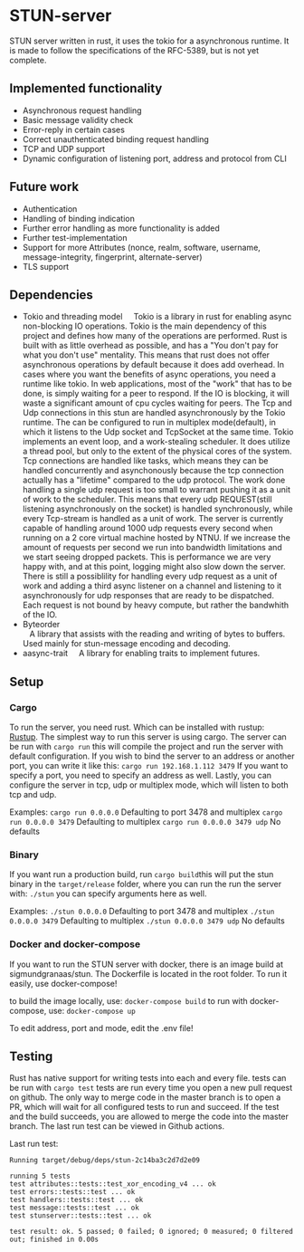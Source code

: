 # STUN-server

STUN server written in rust, it uses the tokio for a asynchronous runtime. It is made to follow the specifications of the RFC-5389, but is not yet complete.

## Implemented functionality

- Asynchronous request handling
- Basic message validity check
- Error-reply in certain cases
- Correct unauthenticated binding request handling
- TCP and UDP support
- Dynamic configuration of listening port, address and protocol from CLI

## Future work

- Authentication
- Handling of binding indication
- Further error handling as more functionality is added
- Further test-implementation
- Support for more Attributes (nonce, realm, software, username, message-integrity, fingerprint, alternate-server)
- TLS support

## Dependencies

- Tokio and threading model
  &nbsp;&nbsp;&nbsp; Tokio is a library in rust for enabling async non-blocking IO operations. Tokio is the main dependency of this project and defines how many of the operations are performed. Rust is built with as little overhead as possible, and has a "You don't pay for what you don't use" mentality. This means that rust does not offer asynchronous operations by default because it does add overhead. In cases where you want the benefits of async operations, you need a runtime like tokio. In web applications, most of the "work" that has to be done, is simply waiting for a peer to respond. If the IO is blocking, it will waste a significant amount of cpu cycles waiting for peers. The Tcp and Udp connections in this stun are handled asynchronously by the Tokio runtime. The can be configured to run in multiplex mode(default), in which it listens to the Udp socket and TcpSocket at the same time. Tokio implements an event loop, and a work-stealing scheduler. It does utilize a thread pool, but only to the extent of the physical cores of the system. Tcp connections are handled like tasks, which means they can be handled concurrently and asynchonously because the tcp connection actually has a "lifetime" compared to the udp protocol. The work done handling a single udp request is too small to warrant pushing it as a unit of work to the scheduler. This means that every udp REQUEST(still listening asynchronously on the socket) is handled synchronously, while every Tcp-stream is handled as a unit of work. The server is currently capable of handling around 1000 udp requests every second when running on a 2 core virtual machine hosted by NTNU. If we increase the amount of requests per second we run into bandwidth limitations and we start seeing dropped packets. This is performance we are very happy with, and at this point, logging might also slow down the server. There is still a possiblility for handling every udp request as a unit of work and adding a third async listener on a channel and listening to it asynchronously for udp responses that are ready to be dispatched. Each request is not bound by heavy compute, but rather the bandwhith of the IO.
- Byteorder  
  &nbsp;&nbsp;&nbsp;A library that assists with the reading and writing of bytes to buffers. Used mainly for stun-message encoding and decoding.
- aasync-trait
  &nbsp;&nbsp;&nbsp; A library for enabling traits to implement futures.

## Setup

### Cargo

To run the server, you need rust. Which can be installed with rustup: [Rustup](https://rustup.rs/).
The simplest way to run this server is using cargo. The server can be run with `cargo run` this will compile the project and run the server with default configuration. If you wish to bind the server to an address or another port, you can write it like this: `cargo run 192.168.1.112 3479` If you want to specify a port, you need to specify an address as well. Lastly, you can configure the server in tcp, udp or multiplex mode, which will listen to both tcp and udp.

Examples:
`cargo run 0.0.0.0` Defaulting to port 3478 and multiplex
`cargo run 0.0.0.0 3479` Defaulting to multiplex
`cargo run 0.0.0.0 3479 udp` No defaults

### Binary

If you want run a production build, run `cargo build`this will put the stun binary in the `target/release` folder, where you can run the run the server with: `./stun` you can specify arguments here as well.

Examples:
`./stun 0.0.0.0` Defaulting to port 3478 and multiplex
`./stun 0.0.0.0 3479` Defaulting to multiplex
`./stun 0.0.0.0 3479 udp` No defaults

### Docker and docker-compose

If you want to run the STUN server with docker, there is an image build at sigmundgranaas/stun. The Dockerfile is located in the root folder. To run it easily, use docker-compose!

to build the image locally, use: `docker-compose build`
to run with docker-compose, use: `docker-compose up`

To edit address, port and mode, edit the .env file!

## Testing

Rust has native support for writing tests into each and every file. tests can be run with `cargo test` tests are run every time you open a new pull request on github. The only way to merge code in the master branch is to open a PR, which will wait for all configured tests to run and succeed. If the test and the build succeeds, you are allowed to merge the code into the master branch. The last run test can be viewed in Github actions.

Last run test:

```
Running target/debug/deps/stun-2c14ba3c2d7d2e09

running 5 tests
test attributes::tests::test_xor_encoding_v4 ... ok
test errors::tests::test ... ok
test handlers::tests::test ... ok
test message::tests::test ... ok
test stunserver::tests::test ... ok

test result: ok. 5 passed; 0 failed; 0 ignored; 0 measured; 0 filtered out; finished in 0.00s
```
